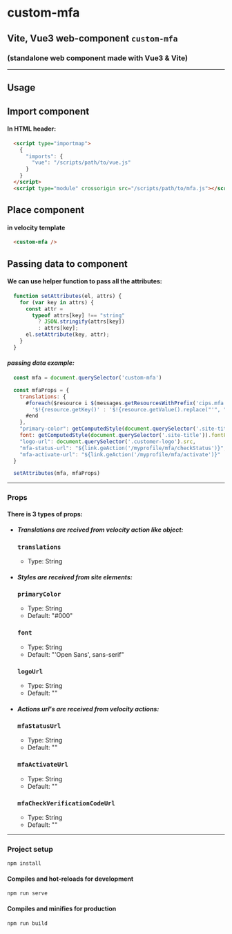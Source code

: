 # custom-mfa

## Vite, Vue3 web-component `custom-mfa`
### (standalone web component made with Vue3 & Vite)

<hr>

## Usage
## Import component
#### In HTML header:
```html
  <script type="importmap">
    {
      "imports": {
        "vue": "/scripts/path/to/vue.js"
      }
    }
  </script>
  <script type="module" crossorigin src="/scripts/path/to/mfa.js"></script>

```

## Place component
#### in velocity template
```html
  <custom-mfa />
```
## Passing data to component
#### We can use helper function to pass all the attributes:
```js
  function setAttributes(el, attrs) {
    for (var key in attrs) {
      const attr =
        typeof attrs[key] !== "string"
          ? JSON.stringify(attrs[key])
          : attrs[key];
      el.setAttribute(key, attr);
    }
  }
```
#### *passing data example:*
```js
  const mfa = document.querySelector('custom-mfa')

  const mfaProps = {
    translations: {
      #foreach($resource i $(messages.getResourcesWithPrefix('cips.mfa')))
        '$!{resource.getKey()' : '$!{resource.getValue().replace("'", "")}',
      #end
    },
    "primary-color": getComputedStyle(document.querySelector('.site-title')).color,
    font: getComputedStyle(document.querySelector('.site-title')).fontFamily,
    "logo-url": document.querySelector('.customer-logo').src,
    "mfa-status-url": "${link.geAction('/myprofile/mfa/checkStatus')}",
    "mfa-activate-url": "${link.geAction('/myprofile/mfa/activate')}"
  }

  setAttributes(mfa, mfaProps)
```
<hr>


### Props
####   There is 3 types of props:

- ##### ***Translations are recived from velocity action like object:***
    ### **`translations`**
    - Type: String

- ##### ***Styles are received from site elements:***
    ### **`primaryColor`**
    - Type: String
    - Default: "#000"

    ### **`font`**
    - Type: String
    - Default: "'Open Sans', sans-serif"

    ### **`logoUrl`**
    - Type: String
    - Default: ""

- ##### ***Actions url's are received from velocity actions:***
    ### **`mfaStatusUrl`**
    - Type: String
    - Default: ""

    ### **`mfaActivateUrl`**
    - Type: String
    - Default: ""

    ### **`mfaCheckVerificationCodeUrl`**
    - Type: String
    - Default: ""

<hr>

### Project setup
```
npm install
```

#### Compiles and hot-reloads for development
```
npm run serve
```

#### Compiles and minifies for production
```
npm run build
```
